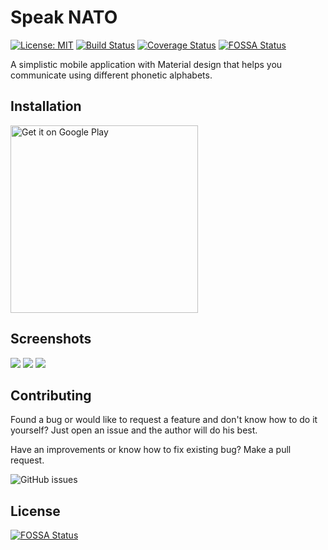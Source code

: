 # Speak NATO

[![License: MIT](https://img.shields.io/badge/License-MIT-blue.svg)](https://opensource.org/licenses/MIT)
[![Build Status](https://travis-ci.org/sashko/speak_nato.svg)](https://travis-ci.org/sashko/speak_nato)
[![Coverage Status](https://coveralls.io/repos/github/sashko/speak_nato/badge.svg?branch=master)](https://coveralls.io/github/sashko/speak_nato)
[![FOSSA Status](https://app.fossa.io/api/projects/git%2Bgithub.com%2Fsashko%2Fspeak_nato.svg?type=shield)](https://app.fossa.io/projects/git%2Bgithub.com%2Fsashko%2Fspeak_nato?ref=badge_shield)

A simplistic mobile application with Material design that helps you communicate using different phonetic alphabets.

## Installation

<a href='https://play.google.com/store/apps/details?id=ua.rv.sashko.speaknato'><img alt='Get it on Google Play' src='https://play.google.com/intl/en_us/badges/images/generic/en_badge_web_generic.png' width="300" /></a>

## Screenshots

<img src="https://lh3.googleusercontent.com/YIwmhgVcVn_jLfnHJ8019yLaSyiTQ7yQ1KcagvsULrNLIKrpk6fWB9Y_qNMBWE8Sa8k=h450-rw" /></img>
<img src="https://lh3.googleusercontent.com/iJdsSF4DpQ5530I4Sz4vhpHp-5JJFbXfpq_2Pibpw7dvSIAHQdrUBTBi3LPDODIuPzg=h450-rw" /></img>
<img src="https://lh3.googleusercontent.com/EzfUc4VHrUHO9mGq2mbSpBKZ_x_E0Ry9fyKZxkrslM7aXYQ2U87GnUX-tj6_VgJnDKM=h450-rw" /></img>

## Contributing

Found a bug or would like to request a feature and don't know how to do it yourself? Just open an issue and the author will do his best.

Have an improvements or know how to fix existing bug? Make a pull request.

![GitHub issues](https://img.shields.io/github/issues-raw/sashko/speak_nato.svg)


## License
[![FOSSA Status](https://app.fossa.io/api/projects/git%2Bgithub.com%2Fsashko%2Fspeak_nato.svg?type=large)](https://app.fossa.io/projects/git%2Bgithub.com%2Fsashko%2Fspeak_nato?ref=badge_large)